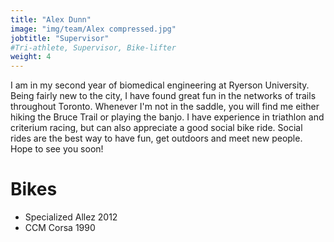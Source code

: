 ```yaml
---
title: "Alex Dunn"
image: "img/team/Alex compressed.jpg"
jobtitle: "Supervisor"
#Tri-athlete, Supervisor, Bike-lifter
weight: 4
---
```


I am in my second year of biomedical engineering at Ryerson University. Being
fairly new to the city, I have found great fun in the networks of trails
throughout Toronto. Whenever I'm not in the saddle, you will find me either
hiking the Bruce Trail or playing the banjo. I have experience in triathlon and
criterium racing, but can also appreciate a good social bike ride. Social rides
are the best way to have fun, get outdoors and meet new people. Hope to see you
soon!

# Bikes

- Specialized Allez 2012
- CCM Corsa 1990
